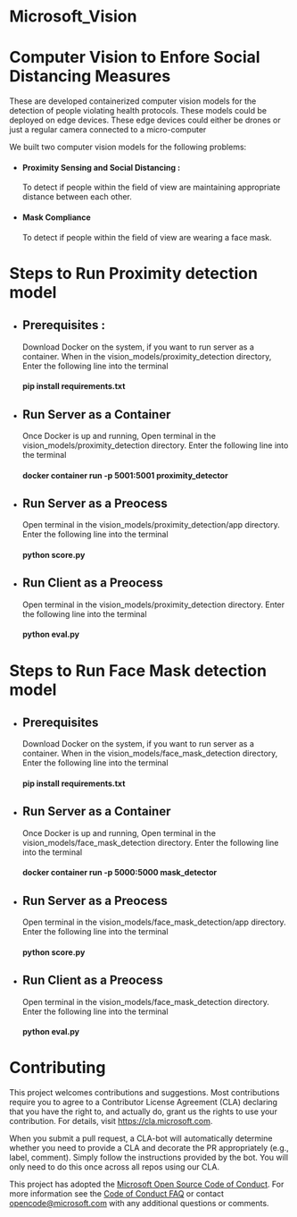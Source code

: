 # Microsoft_Vision



# Computer Vision to Enfore Social Distancing Measures

These are developed containerized computer vision models for the detection of people violating health protocols. These models could be deployed on edge devices. These edge devices could either be drones or just a regular camera connected to a micro-computer

We built two computer vision models for the following problems:	

* #### Proximity Sensing and Social Distancing :
    To detect if people within the field of view are maintaining appropriate distance between each other.
* #### Mask Compliance
    To detect if people within the field of view are wearing a face mask.

# Steps to Run Proximity detection model

* ## Prerequisites :
    Download Docker on the system, if you want to run server as a container.
    When in the vision_models/proximity_detection directory,
    Enter the following line into the terminal
    #### pip install requirements.txt

* ## Run Server as a Container
    Once Docker is up and running,
    Open terminal in the vision_models/proximity_detection directory.
    Enter the following line into the terminal
    #### docker container run -p 5001:5001 proximity_detector

* ## Run Server as a Preocess
    Open terminal in the vision_models/proximity_detection/app directory.
    Enter the following line into the terminal
    #### python score.py

* ## Run Client as a Preocess
    Open terminal in the vision_models/proximity_detection directory.
    Enter the following line into the terminal
    #### python eval.py

# Steps to Run Face Mask detection model

* ## Prerequisites
    Download Docker on the system, if you want to run server as a container.
    When in the vision_models/face_mask_detection directory,
    Enter the following line into the terminal
    #### pip install requirements.txt

* ## Run Server as a Container
    Once Docker is up and running,
    Open terminal in the vision_models/face_mask_detection directory.
    Enter the following line into the terminal
    #### docker container run -p 5000:5000 mask_detector

* ## Run Server as a Preocess
    Open terminal in the vision_models/face_mask_detection/app directory.
    Enter the following line into the terminal
    #### python score.py

* ## Run Client as a Preocess
    Open terminal in the vision_models/face_mask_detection directory.
    Enter the following line into the terminal
    #### python eval.py

# Contributing

This project welcomes contributions and suggestions.  Most contributions require you to agree to a
Contributor License Agreement (CLA) declaring that you have the right to, and actually do, grant us
the rights to use your contribution. For details, visit https://cla.microsoft.com.

When you submit a pull request, a CLA-bot will automatically determine whether you need to provide
a CLA and decorate the PR appropriately (e.g., label, comment). Simply follow the instructions
provided by the bot. You will only need to do this once across all repos using our CLA.

This project has adopted the [Microsoft Open Source Code of Conduct](https://opensource.microsoft.com/codeofconduct/).
For more information see the [Code of Conduct FAQ](https://opensource.microsoft.com/codeofconduct/faq/) or
contact [opencode@microsoft.com](mailto:opencode@microsoft.com) with any additional questions or comments.
